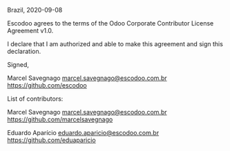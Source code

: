 Brazil, 2020-09-08

Escodoo agrees to the terms of the Odoo Corporate Contributor License Agreement v1.0.

I declare that I am authorized and able to make this agreement and sign this declaration.

Signed,

Marcel Savegnago marcel.savegnago@escodoo.com.br https://github.com/escodoo


List of contributors:

Marcel Savegnago marcel.savegnago@escodoo.com.br https://github.com/marcelsavegnago 

Eduardo Aparício eduardo.aparicio@escodoo.com.br https://github.com/eduaparicio
